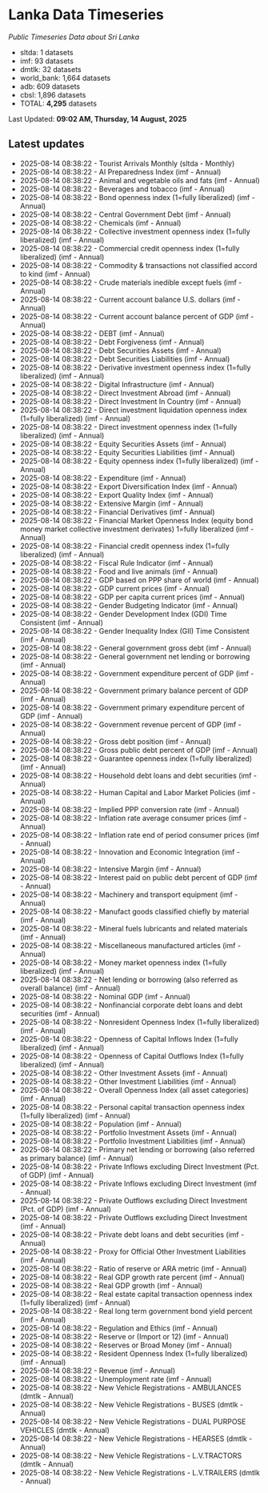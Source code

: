 # Lanka Data Timeseries
*Public Timeseries Data about Sri Lanka*

* sltda: 1 datasets
* imf: 93 datasets
* dmtlk: 32 datasets
* world_bank: 1,664 datasets
* adb: 609 datasets
* cbsl: 1,896 datasets
* TOTAL: **4,295** datasets

Last Updated: **09:02 AM, Thursday, 14 August, 2025**

## Latest updates

* 2025-08-14 08:38:22 - Tourist Arrivals Monthly (sltda - Monthly)
* 2025-08-14 08:38:22 - AI Preparedness Index (imf - Annual)
* 2025-08-14 08:38:22 - Animal and vegetable oils and fats (imf - Annual)
* 2025-08-14 08:38:22 - Beverages and tobacco (imf - Annual)
* 2025-08-14 08:38:22 - Bond openness index (1=fully liberalized) (imf - Annual)
* 2025-08-14 08:38:22 - Central Government Debt (imf - Annual)
* 2025-08-14 08:38:22 - Chemicals (imf - Annual)
* 2025-08-14 08:38:22 - Collective investment openness index (1=fully liberalized) (imf - Annual)
* 2025-08-14 08:38:22 - Commercial credit openness index (1=fully liberalized) (imf - Annual)
* 2025-08-14 08:38:22 - Commodity & transactions not classified accord to kind (imf - Annual)
* 2025-08-14 08:38:22 - Crude materials inedible except fuels (imf - Annual)
* 2025-08-14 08:38:22 - Current account balance U.S. dollars (imf - Annual)
* 2025-08-14 08:38:22 - Current account balance percent of GDP (imf - Annual)
* 2025-08-14 08:38:22 - DEBT (imf - Annual)
* 2025-08-14 08:38:22 - Debt Forgiveness (imf - Annual)
* 2025-08-14 08:38:22 - Debt Securities Assets (imf - Annual)
* 2025-08-14 08:38:22 - Debt Securities Liabilities (imf - Annual)
* 2025-08-14 08:38:22 - Derivative investment openness index (1=fully liberalized) (imf - Annual)
* 2025-08-14 08:38:22 - Digital Infrastructure (imf - Annual)
* 2025-08-14 08:38:22 - Direct Investment Abroad (imf - Annual)
* 2025-08-14 08:38:22 - Direct Investment In Country (imf - Annual)
* 2025-08-14 08:38:22 - Direct investment liquidation openness index (1=fully liberalized) (imf - Annual)
* 2025-08-14 08:38:22 - Direct investment openness index (1=fully liberalized) (imf - Annual)
* 2025-08-14 08:38:22 - Equity Securities Assets (imf - Annual)
* 2025-08-14 08:38:22 - Equity Securities Liabilities (imf - Annual)
* 2025-08-14 08:38:22 - Equity openness index (1=fully liberalized) (imf - Annual)
* 2025-08-14 08:38:22 - Expenditure (imf - Annual)
* 2025-08-14 08:38:22 - Export Diversification Index (imf - Annual)
* 2025-08-14 08:38:22 - Export Quality Index (imf - Annual)
* 2025-08-14 08:38:22 - Extensive Margin (imf - Annual)
* 2025-08-14 08:38:22 - Financial Derivatives (imf - Annual)
* 2025-08-14 08:38:22 - Financial Market Openness Index (equity bond money market collective investment derivates) 1=fully liberalized (imf - Annual)
* 2025-08-14 08:38:22 - Financial credit openness index (1=fully liberalized) (imf - Annual)
* 2025-08-14 08:38:22 - Fiscal Rule Indicator (imf - Annual)
* 2025-08-14 08:38:22 - Food and live animals (imf - Annual)
* 2025-08-14 08:38:22 - GDP based on PPP share of world (imf - Annual)
* 2025-08-14 08:38:22 - GDP current prices (imf - Annual)
* 2025-08-14 08:38:22 - GDP per capita current prices (imf - Annual)
* 2025-08-14 08:38:22 - Gender Budgeting Indicator (imf - Annual)
* 2025-08-14 08:38:22 - Gender Development Index (GDI) Time Consistent (imf - Annual)
* 2025-08-14 08:38:22 - Gender Inequality Index (GII) Time Consistent (imf - Annual)
* 2025-08-14 08:38:22 - General government gross debt (imf - Annual)
* 2025-08-14 08:38:22 - General government net lending or borrowing (imf - Annual)
* 2025-08-14 08:38:22 - Government expenditure percent of GDP (imf - Annual)
* 2025-08-14 08:38:22 - Government primary balance percent of GDP (imf - Annual)
* 2025-08-14 08:38:22 - Government primary expenditure percent of GDP (imf - Annual)
* 2025-08-14 08:38:22 - Government revenue percent of GDP (imf - Annual)
* 2025-08-14 08:38:22 - Gross debt position (imf - Annual)
* 2025-08-14 08:38:22 - Gross public debt percent of GDP (imf - Annual)
* 2025-08-14 08:38:22 - Guarantee openness index (1=fully liberalized) (imf - Annual)
* 2025-08-14 08:38:22 - Household debt loans and debt securities (imf - Annual)
* 2025-08-14 08:38:22 - Human Capital and Labor Market Policies (imf - Annual)
* 2025-08-14 08:38:22 - Implied PPP conversion rate (imf - Annual)
* 2025-08-14 08:38:22 - Inflation rate average consumer prices (imf - Annual)
* 2025-08-14 08:38:22 - Inflation rate end of period consumer prices (imf - Annual)
* 2025-08-14 08:38:22 - Innovation and Economic Integration (imf - Annual)
* 2025-08-14 08:38:22 - Intensive Margin (imf - Annual)
* 2025-08-14 08:38:22 - Interest paid on public debt percent of GDP (imf - Annual)
* 2025-08-14 08:38:22 - Machinery and transport equipment (imf - Annual)
* 2025-08-14 08:38:22 - Manufact goods classified chiefly by material (imf - Annual)
* 2025-08-14 08:38:22 - Mineral fuels lubricants and related materials (imf - Annual)
* 2025-08-14 08:38:22 - Miscellaneous manufactured articles (imf - Annual)
* 2025-08-14 08:38:22 - Money market openness index (1=fully liberalized) (imf - Annual)
* 2025-08-14 08:38:22 - Net lending or borrowing (also referred as overall balance) (imf - Annual)
* 2025-08-14 08:38:22 - Nominal GDP (imf - Annual)
* 2025-08-14 08:38:22 - Nonfinancial corporate debt loans and debt securities (imf - Annual)
* 2025-08-14 08:38:22 - Nonresident Openness Index (1=fully liberalized) (imf - Annual)
* 2025-08-14 08:38:22 - Openness of Capital Inflows Index (1=fully liberalized) (imf - Annual)
* 2025-08-14 08:38:22 - Openness of Capital Outflows Index (1=fully liberalized) (imf - Annual)
* 2025-08-14 08:38:22 - Other Investment Assets (imf - Annual)
* 2025-08-14 08:38:22 - Other Investment Liabilities (imf - Annual)
* 2025-08-14 08:38:22 - Overall Openness Index (all asset categories) (imf - Annual)
* 2025-08-14 08:38:22 - Personal capital transaction openness index (1=fully liberalized) (imf - Annual)
* 2025-08-14 08:38:22 - Population (imf - Annual)
* 2025-08-14 08:38:22 - Portfolio Investment Assets (imf - Annual)
* 2025-08-14 08:38:22 - Portfolio Investment Liabilities (imf - Annual)
* 2025-08-14 08:38:22 - Primary net lending or borrowing (also referred as primary balance) (imf - Annual)
* 2025-08-14 08:38:22 - Private Inflows excluding Direct Investment (Pct. of GDP) (imf - Annual)
* 2025-08-14 08:38:22 - Private Inflows excluding Direct Investment (imf - Annual)
* 2025-08-14 08:38:22 - Private Outflows excluding Direct Investment (Pct. of GDP) (imf - Annual)
* 2025-08-14 08:38:22 - Private Outflows excluding Direct Investment (imf - Annual)
* 2025-08-14 08:38:22 - Private debt loans and debt securities (imf - Annual)
* 2025-08-14 08:38:22 - Proxy for Official Other Investment Liabilities (imf - Annual)
* 2025-08-14 08:38:22 - Ratio of reserve or ARA metric (imf - Annual)
* 2025-08-14 08:38:22 - Real GDP growth rate percent (imf - Annual)
* 2025-08-14 08:38:22 - Real GDP growth (imf - Annual)
* 2025-08-14 08:38:22 - Real estate capital transaction openness index (1=fully liberalized) (imf - Annual)
* 2025-08-14 08:38:22 - Real long term government bond yield percent (imf - Annual)
* 2025-08-14 08:38:22 - Regulation and Ethics (imf - Annual)
* 2025-08-14 08:38:22 - Reserve or (Import or 12) (imf - Annual)
* 2025-08-14 08:38:22 - Reserves or Broad Money (imf - Annual)
* 2025-08-14 08:38:22 - Resident Openness Index (1=fully liberalized) (imf - Annual)
* 2025-08-14 08:38:22 - Revenue (imf - Annual)
* 2025-08-14 08:38:22 - Unemployment rate (imf - Annual)
* 2025-08-14 08:38:22 - New Vehicle Registrations - AMBULANCES (dmtlk - Annual)
* 2025-08-14 08:38:22 - New Vehicle Registrations - BUSES (dmtlk - Annual)
* 2025-08-14 08:38:22 - New Vehicle Registrations - DUAL PURPOSE VEHICLES (dmtlk - Annual)
* 2025-08-14 08:38:22 - New Vehicle Registrations - HEARSES (dmtlk - Annual)
* 2025-08-14 08:38:22 - New Vehicle Registrations - L.V.TRACTORS (dmtlk - Annual)
* 2025-08-14 08:38:22 - New Vehicle Registrations - L.V.TRAILERS (dmtlk - Annual)